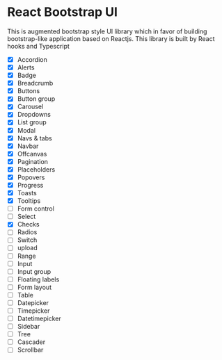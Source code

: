 # React Bootstrap UI

This is augmented bootstrap style UI library which in favor of building bootstrap-like application based on Reactjs. This library is built by React hooks and Typescript 

- [x] Accordion
- [x] Alerts
- [x] Badge
- [x] Breadcrumb
- [x] Buttons
- [x] Button group
- [x] Carousel
- [x] Dropdowns
- [x] List group
- [x] Modal
- [x] Navs & tabs
- [x] Navbar
- [X] Offcanvas
- [X] Pagination
- [X] Placeholders
- [X] Popovers
- [X] Progress
- [X] Toasts
- [x] Tooltips
- [ ] Form control
- [ ] Select
- [x] Checks
- [ ] Radios
- [ ] Switch
- [ ] upload
- [ ] Range
- [ ] Input
- [ ] Input group
- [ ] Floating labels
- [ ] Form layout
- [ ] Table
- [ ] Datepicker
- [ ] Timepicker
- [ ] Datetimepicker
- [ ] Sidebar
- [ ] Tree
- [ ] Cascader
- [ ] Scrollbar
